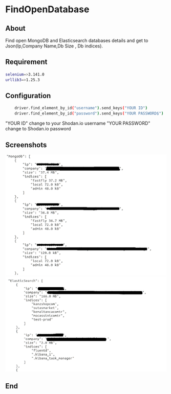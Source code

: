 # FindOpenDatabase

## About
Find open MongoDB and Elasticsearch databases details and get to Json(Ip,Company Name,Db Size , Db indices).


## Requirement
```bash
selenium=>3.141.0
urllib3=>1.25.3
```
## Configuration
```bash
    driver.find_element_by_id("username").send_keys("YOUR ID")
    driver.find_element_by_id("password").send_keys("YOUR PASSWORD$")
```
"YOUR ID" change to your Shodan.io username
"YOUR PASSWORD" change to Shodan.io password

## Screenshots
![Alt text](/venv/image.png?raw=true "MongoDb Output")
![Alt text](/venv/image2.png?raw=true "ElasticSearch Output")


## End



